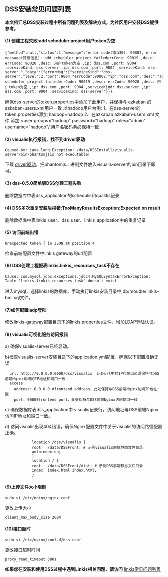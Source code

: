 ## DSS安装常见问题列表

**本文档汇总DSS安装过程中所有问题列表及解决方式，为社区用户安装DSS提供参考。**


#### (1) 创建工程失败:add scheduler project用户token为空

```
{"method":null,"status":1,"message":"error code(错误码): 90002, error message(错误信息): add scheduler project failederrCode: 90019 ,desc: errCode: 90020 ,desc: 用户token为空 ,ip: dss.com ,port: 9004 ,serviceKind: dss-server ,ip: dss.com ,port: 9004 ,serviceKind: dss-server.","data":{"errorMsg":{"serviceKind":"dss-server","level":2,"port":9004,"errCode":90002,"ip":"dss.com","desc":"add scheduler project failederrCode: 90019 ,desc: errCode: 90020 ,desc: 用户token为空 ,ip: dss.com ,port: 9004 ,serviceKind: dss-server ,ip: dss.com ,port: 9004 ,serviceKind: dss-server"}}}

```

确保dss-server的token.properties中添加了此用户，并保持与 azkaban 的 azkaban-users.xml用户一致
以hadoop用户为例:
1、在dss-server的token.properties添加
hadoop=hadoop
2、在azkaban azkaban-users.xml 文件 添加
<user groups="hadoop" password="hadoop" roles="admin" username="hadoop"/
用户名密码务必保持一致

#### (2) visualis执行报错，找不到driver驱动

```
Caused by: java.lang.Exception: /data/DSSInstall/visualis-server/bin/phantomjsis not executable!
```

下载 [driver驱动](https://phantomjs.org/download.html)，把phantomjs二进制文件放入visualis-server的bin目录下即可。


#### (3) dss-0.5.0简单版DSS创建工程失败


删除数据库中表dss_application的schedulis和qualitis记录


#### (4) DSS多次重复安装后报错:TooManyResultsException:Expected on result


删除数据库中表linkis_user、dss_user、linkis_application中的重复记录

#### (5) 访问前端出错

```
Unexpected token { in JSON at position 4
```

检查前端配置文件中linkis gateway的url配置

#### (6) DSS创建工程报表linkis.linkis_resources_task不存在

```
Cause: com.mysql.jdbc.exceptions.jdbc4.MySQLSyntaxErrorException: Table 'linkis.linkis_resources_task' doesn't exist
```

进入mysql，选择linkis的数据库，手动执行linkis安装目录中,db/moudle/linkis-bml.sql文件。

#### (7)如何配置ladp登陆

修改linkis-gateway配置目录下的linkis.properties文件，增加LDAP登陆认证。


#### (8) visualis可视化服务访问报错

a) 确保visualis-server已经启动。

b)检查visualis-server安装目录下的application.yml配置，确保以下配置准确无误

```
  url: http://0.0.0.0:0000/dss/visualis  此处url中的IP和端口必须保持与DSS前端Nginx访问的IP地址和端口一致
  access:
    address: 0.0.0.0 #frontend address，此处保持与DSS前端Nginx访问IP地址一致
    port: 0000#frontend port，此处保持与DSS前端Nginx访问端口一致
```

c) 确保数据库表dss_application中 visualis记录行，访问地址与DSS前端Nginx访问IP地址和端口一致。

d) 访问visualis出现404错误，确保Nginx配置文件中关于visualis的访问路径配置正确。

```
            location /dss/visualis {
            root   /data/DSSFront; # 示例visualis前端静态文件目录
            autoindex on;
            }
            location / {
            root   /data/DSSFront/dist; # 示例DSS前端静态文件目录
            index  index.html index.html;
            }            
```


#### (9)上传文件大小限制

```
sudo vi /etc/nginx/nginx.conf
```

更改上传大小

```
client_max_body_size 200m
```

#### (10)接口超时

```
sudo vi /etc/nginx/conf.d/dss.conf
```


更改接口超时时间

```
proxy_read_timeout 600s
```

**如果您在安装和使用DSS过程中遇到Linkis相关问题，请访问**
[linkis常见问题列表](https://github.com/WeBankFinTech/Linkis/wiki/%E9%83%A8%E7%BD%B2%E5%92%8C%E7%BC%96%E8%AF%91%E9%97%AE%E9%A2%98%E6%80%BB%E7%BB%93)
